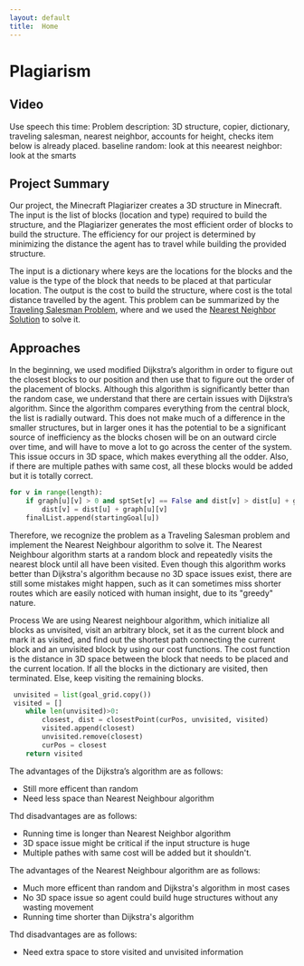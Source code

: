 ```yaml
---
layout: default
title:  Home
---
```


# Plagiarism

## Video
Use speech this time:
Problem description: 3D structure, copier, dictionary, traveling salesman, nearest neighbor, accounts for height, checks item below is already placed.
baseline random: look at this
neearest neighbor: look at the smarts


## Project Summary
Our project, the Minecraft Plagiarizer creates a 3D structure in Minecraft. The input is the list of blocks (location and type) required to build the structure, and the Plagiarizer generates the most efficient order of blocks to build the structure. The efficiency for our project is determined by minimizing the distance the agent has to travel while building the provided structure.

The input is a dictionary where keys are the locations for the blocks and the value is the type of the block that needs to be placed at that particular location. The output is the cost to build the structure, where cost is the total distance travelled by the agent. This problem can be summarized by the [Traveling Salesman Problem](https://en.wikipedia.org/wiki/Travelling_salesman_problem), where  and we used the [Nearest Neighbor Solution](https://en.wikipedia.org/wiki/Nearest_neighbour_algorithm?fbclid=IwAR0C8TO1ORfp6sNmwoBE1F9ggGoWsAIZdxSdivXJWpt1BQIZaxFs0FM74Lk) to solve it.

## Approaches
In the beginning, we used modified Dijkstra’s algorithm in order to figure out the closest blocks to our position and then use that to figure out the order of the placement of blocks. Although this algorithm is significantly better than the random case, we understand that there are certain issues with Dijkstra’s algorithm. Since the algorithm compares everything from the central block, the list is radially outward. This does not make much of a difference in the smaller structures, but in larger ones it has the potential to be a significant source of inefficiency as the blocks chosen will be on an outward circle over time, and will have to move a lot to go across the center of the system. This issue occurs in 3D space, which makes everything all the odder. Also, if there are multiple pathes with same cost, all these blocks would be added but it is totally correct.

``` python
for v in range(length): 
    if graph[u][v] > 0 and sptSet[v] == False and dist[v] > dist[u] + graph[u][v]:
        dist[v] = dist[u] + graph[u][v] 
    finalList.append(startingGoal[u])
```


Therefore, we recognize the problem as a Traveling Salesman problem and implement the Nearest Neighbour algorithm to solve it. The Nearest Neighbour algorithm starts at a random block and repeatedly visits the nearest block until all have been visited. Even though this algorithm works better than Dijkstra's algorithm because no 3D space issues exist, there are still some mistakes might happen, such as it can sometimes miss shorter routes which are easily noticed with human insight, due to its "greedy" nature.

Process We are using Nearest neighbour algorithm, which initialize all blocks as unvisited, visit an arbitrary block, set it as the current block and mark it as visited, and find out the shortest path connecting the current block and an unvisited block by using our cost functions. The cost function is the distance in 3D space between the block that needs to be placed and the current location. If all the blocks in the dictionary are visited, then terminated. Else, keep visiting the remaining blocks.

``` python
 unvisited = list(goal_grid.copy())
 visited = []
    while len(unvisited)>0:
        closest, dist = closestPoint(curPos, unvisited, visited)
        visited.append(closest)
        unvisited.remove(closest)
        curPos = closest
    return visited
``` 

The advantages of the Dijkstra’s algorithm are as follows:

* Still more efficent than random
* Need less space than Nearest Neighbour algorithm


Thd disadvantages are as follows:

* Running time is longer than Nearest Neighbor algorithm
* 3D space issue might be critical if the input structure is huge
* Multiple pathes with same cost will be added but it shouldn't.

The advantages of the Nearest Neighbour algorithm are as follows:

* Much more efficent than random and Dijkstra's algorithm in most cases
* No 3D space issue so agent could build huge structures without any wasting movement
* Running time shorter than Dijkstra's algorithm 

Thd disadvantages are as follows:

* Need extra space to store visited and unvisited information




